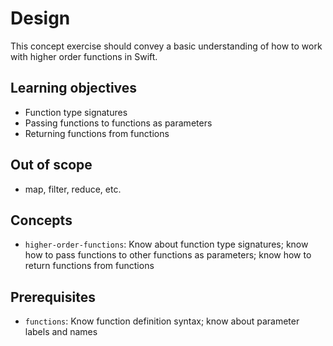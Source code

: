 # Design

This concept exercise should convey a basic understanding of how to work with higher order functions in Swift.

## Learning objectives

- Function type signatures
- Passing functions to functions as parameters
- Returning functions from functions

## Out of scope

- map, filter, reduce, etc.

## Concepts

- `higher-order-functions`: Know about function type signatures; know how to pass functions to other functions as parameters; know how to return functions from functions

## Prerequisites

- `functions`: Know function definition syntax; know about parameter labels and names
